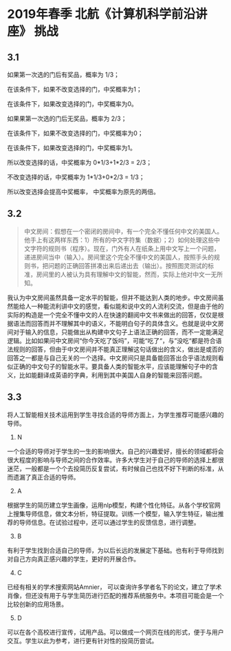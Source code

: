 # 2019年春季 北航《计算机科学前沿讲座》 挑战

## 3.1
如果第一次选的门后有奖品，概率为 1/3；

在该条件下，如果不改变选择的门，中奖概率为1；

在该条件下，如果改变选择的门，中奖概率为0。

如果果第一次选的门后无奖品，概率为 2/3；

在该条件下，如果不改变选择的门，中奖概率为0；

在该条件下，如果改变选择的门，中奖概率为1。

所以改变选择的话，中奖概率为 0\*1/3+1\*2/3 = 2/3；

不改变选择的话，中奖概率为 1\*1/3+0\*2/3 = 1/3；

所以改变选择会提高中奖概率， 中奖概率为原先的两倍。

## 3.2
>中文房间：假想在一个密闭的房间中，有一个完全不懂任何中文的美国人。他手上有这两样东西：1）所有的中文字符集（数据）；2）如何处理这些中文字符的规则书（程序）。现在，门外有人在纸条上用中文写上一个问题，递进房间当中（输入）。房间里这个完全不懂中文的美国人，按照手头的规则书，把问题的正确回答拼凑出来后递出去（输出）。按照图灵测试的标准，房间里的人被认为具有理解中文的智能，然而，实际上他对中文一无所知。

我认为中文房间虽然具备一定水平的智能，但并不能达到人类的地步。中文房间虽然能给人一种能流利讲中文的感觉，看似能和说中文的人流利交流，但是由于他的实际的构造是一个完全不懂中文的人在快速的翻阅中文书来做出的回答，仅仅是根据语法而回答而并不理解其中的语义，不能明白句子的具体含义。也就是说中文房间对于输入的信息，只能做出从构建中文句子上语法正确的回答，而不一定能满足逻辑。比如如果问中文房间“你今天吃了饭吗”，可能“吃了“，与”没吃“都是符合语法规则的回答，但由于中文房间并不能真正理解这句话做出的含义，做出是或否的回答之一都是与自己无关的一个选择。中文房间只是具备能回答出合乎语法规则看似正确的中文句子的智能水平。要具备人类的智能水平，应该能理解句子中的含义，比如能翻译成英语的字典，利用到其中美国人自身的智能来回答问题。

## 3.3

将人工智能相关技术运用到学生寻找合适的导师方面上，为学生推荐可能感兴趣的导师。

1) N 

一个合适的导师对于学生的一生的影响很大。自己的兴趣爱好，擅长的领域都将会很大程度的影响与导师之间的合作效率。许多大学生对于自己的导师的选择上都很迷茫，一般都是一个个去投简历反复尝试，有时候自己也找不好下判断的标准，从而遗漏了真正合适的导师。

2) A

根据学生的简历建立学生画像，运用nlp模型，构建个性化特征。从各个学校官网上搜集导师信息，做文本分析，特征提取。训练一个模型，输入学生特征，输出推荐的导师信息。在试验过程中，还可以通过学生的反馈信息，进行调整。

3) B

有利于学生找到合适自己的导师，为以后长远的发展定下基础。也有利于导师找到对自己方向真正感兴趣的学生，更好的开展合作。

4) C 

已经有相关的学术搜索网站Amnier， 可以查询许多学者名下的论文，建立了学术肖像，但还没有用于与学生简历进行匹配的推荐系统服务中。本项目可能会是一个比较创新的应用场景。

5) D 

可以在各个高校进行宣传，试用产品。可以做成一个网页在线的形式，便于与用户交互。学生以此为参考，进行更有针对性的投简历尝试。

